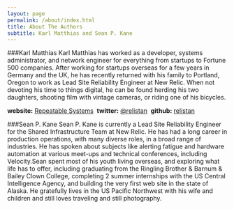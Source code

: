 ```yaml
---
layout: page
permalink: /about/index.html
title: About The Authors
subtitle: Karl Matthias and Sean P. Kane
---
```


###Karl Matthias
Karl Matthias has worked as a developer, systems administrator, and network engineer for everything from startups to Fortune 500 companies. After working for startups overseas for a few years in Germany and the UK, he has recently returned with his family to Portland, Oregon to work as Lead Site Reliability Engineer at New Relic. When not devoting his time to things digital, he can be found herding his two daughters, shooting film with vintage cameras, or riding one of his bicycles.

**website:** [Repeatable Systems](http://relistan.com)&nbsp;
**twitter:** [@relistan](http://twitter.com/relistan)&nbsp;
**github:** [relistan](http://github.com/relistan)

###Sean P. Kane
Sean P. Kane is currently a Lead Site Reliability Engineer for the Shared Infrastructure Team at New Relic. He has had a long career in production operations, with many diverse roles, in a broad range of industries. He has spoken about subjects like alerting fatigue and hardware automation at various meet-ups and technical conferences, including Velocity.Sean spent most of his youth living overseas, and exploring what life has to offer, including graduating from the Ringling Brother & Barnum & Bailey Clown College, completing 2 summer internships with the US Central Intelligence Agency, and building the very first web site in the state of Alaska. He gratefully lives in the US Pacific Northwest with his wife and children and still loves traveling and still photography.

